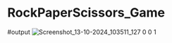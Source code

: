 # RockPaperScissors_Game
#output
![Screenshot_13-10-2024_103511_127 0 0 1](https://github.com/user-attachments/assets/4c73837b-41ab-4cb8-abdd-de65ff502bdd)
